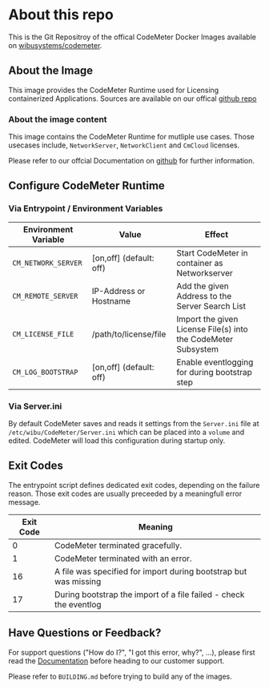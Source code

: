 # About this repo

This is the Git Repositroy of the offical CodeMeter Docker Images available on [wibusystems/codemeter](https://hub.docker.com/r/wibusystems/codemeter).

## About the Image

This image provides the CodeMeter Runtime used for Licensing containerized Applications. Sources are available on our offical [github repo](https://github.com/wibu-systems/docker-codemeter)

### About the image content

This image contains the CodeMeter Runtime for mutliple use cases. Those usecases include, `NetworkServer`, `NetworkClient` and `CmCloud` licenses.

Please refer to our offcial Documentation on [github](https://github.com/wibu-system/docker-codemeter) for further information.

## Configure CodeMeter Runtime

### Via Entrypoint / Environment Variables

| Environment Variable  | Value                     | Effect                                                        |
| --------------------- | ------------------------- | ------------------------------------------------------------- |
| `CM_NETWORK_SERVER`   | [on,off] (default: off)   | Start CodeMeter in container as Networkserver                 |
| `CM_REMOTE_SERVER`    | IP-Address or Hostname    | Add the given Address to the Server Search List               |
| `CM_LICENSE_FILE`     | /path/to/license/file     | Import the given License File(s) into the CodeMeter Subsystem |
| `CM_LOG_BOOTSTRAP`    | [on,off] (default: off)   | Enable eventlogging for during bootstrap step                 |

### Via Server.ini

By default CodeMeter saves and reads it settings from the `Server.ini` file at `/etc/wibu/CodeMeter/Server.ini` which can be placed into a `volume` and edited.
CodeMeter will load this configuration during startup only.

## Exit Codes

The entrypoint script defines dedicated exit codes, depending on the failure reason.
Those exit codes are usually preceeded by a meaningfull error message.

| Exit Code | Meaning                                                            |
| --------- | ------------------------------------------------------------------ |
| 0         | CodeMeter terminated gracefully.                                   |
| 1         | CodeMeter terminated with an error.                                |
| 16        | A file was specified for import during bootstrap but was missing   |
| 17        | During bootstrap the import of a file failed - check the eventlog  |

## Have Questions or Feedback?

For support questions ("How do I?", "I got this error, why?", ...), please first read the [Documentation](https://www.wibu.com/support/manuals-guides.html) before heading to our customer support.  

Please refer to `BUILDING.md` before trying to build any of the images.

